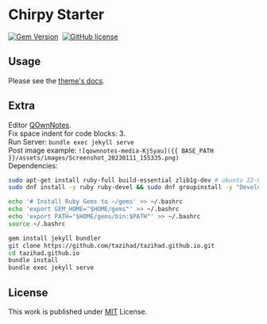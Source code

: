 # Chirpy Starter

[![Gem Version](https://img.shields.io/gem/v/jekyll-theme-chirpy)][gem]&nbsp;
[![GitHub license](https://img.shields.io/github/license/cotes2020/chirpy-starter.svg?color=blue)][mit]

## Usage

Please see the [theme's docs](https://github.com/cotes2020/jekyll-theme-chirpy#documentation).

## Extra
Editor [QOwnNotes](https://flathub.org/apps/details/org.qownnotes.QOwnNotes).  
Fix space indent for code blocks: 3.  
Run Server: `bundle exec jekyll serve`  
Post image example: `![qownnotes-media-KjSyau]({{ BASE_PATH }}/assets/images/Screenshot_20230111_155335.png)`  
Dependencies:  
```bash
sudo apt-get install ruby-full build-essential zlib1g-dev # ubuntu 22-04
sudo dnf install -y ruby ruby-devel && sudo dnf groupinstall -y "Development Tools" # fedora

echo '# Install Ruby Gems to ~/gems' >> ~/.bashrc
echo 'export GEM_HOME="$HOME/gems"' >> ~/.bashrc
echo 'export PATH="$HOME/gems/bin:$PATH"' >> ~/.bashrc
source ~/.bashrc

gem install jekyll bundler
git clone https://github.com/tazihad/tazihad.github.io.git
cd tazihad.github.io
bundle install
bundle exec jekyll serve
```

## License

This work is published under [MIT][mit] License.

[gem]: https://rubygems.org/gems/jekyll-theme-chirpy
[chirpy]: https://github.com/cotes2020/jekyll-theme-chirpy/
[use-template]: https://github.com/cotes2020/chirpy-starter/generate
[CD]: https://en.wikipedia.org/wiki/Continuous_deployment
[mit]: https://github.com/cotes2020/chirpy-starter/blob/master/LICENSE

